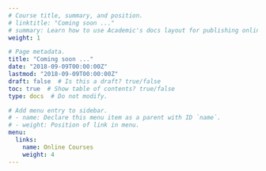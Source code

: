 ```yaml
---
# Course title, summary, and position.
# linktitle: "Coming soon ..."
# summary: Learn how to use Academic's docs layout for publishing online courses, software documentation, and tutorials.
weight: 1

# Page metadata.
title: "Coming soon ..."
date: "2018-09-09T00:00:00Z"
lastmod: "2018-09-09T00:00:00Z"
draft: false  # Is this a draft? true/false
toc: true  # Show table of contents? true/false
type: docs  # Do not modify.

# Add menu entry to sidebar.
# - name: Declare this menu item as a parent with ID `name`.
# - weight: Position of link in menu.
menu:
  links:
    name: Online Courses
    weight: 4
---
```

